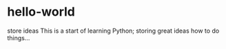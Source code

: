 # hello-world
store ideas
This is a start of learning Python; storing great ideas how to do things...
